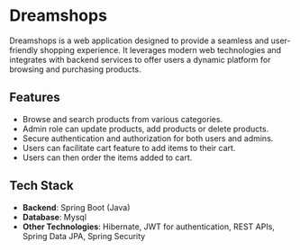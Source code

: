 # Dreamshops

Dreamshops is a web application designed to provide a seamless and user-friendly shopping experience. 
It leverages modern web technologies and integrates with backend services to offer users a dynamic platform for browsing and purchasing products.

## Features
- Browse and search products from various categories.
- Admin role can update products, add products or delete products.
- Secure authentication and authorization for both users and admins.
- Users can facilitate cart feature to add items to their cart.
- Users can then order the items added to cart.

## Tech Stack
- **Backend**: Spring Boot (Java)
- **Database**: Mysql
- **Other Technologies**:  Hibernate, JWT for authentication, REST APIs, Spring Data JPA, Spring Security
